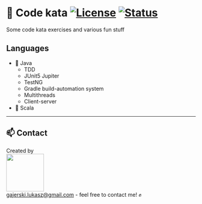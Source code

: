 # 🎯 Code kata [![License](https://img.shields.io/badge/licence-MIT-blue)](https://choosealicense.com/licenses/mit/) [![Status](https://img.shields.io/badge/status-work--in--progress-yellow)](https://github.com/Ukasz09/Code-katas)

Some code kata exercises and various fun stuff

## Languages 
- 🔹 Java
    - TDD
    - JUnit5 Jupiter
    - TestNG
    - Gradle build-automation system
    - Multithreads
    - Client-server
- 🔹 Scala

___
## 📫 Contact 
Created by <br/>
<a href="https://github.com/Ukasz09" target="_blank"><img src="https://avatars0.githubusercontent.com/u/44710226?s=460&v=4"  width="100px;"></a>
<br/> gajerski.lukasz@gmail.com - feel free to contact me! ✊
